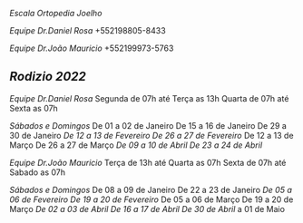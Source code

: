 *Escala Ortopedia Joelho*

*Equipe Dr.Daniel Rosa* 
+552198805-8433

*Equipe Dr.João Mauricio*
+552199973-5763

*Rodizio 2022*
------------------------
*Equipe Dr.Daniel Rosa*
Segunda de 07h até Terça as 13h
Quarta de 07h até Sexta as 07h

*Sábados e Domingos*
De 01 a 02 de Janeiro
De 15 a 16 de Janeiro
De 29 a 30 de Janeiro
_De 12 a 13 de Fevereiro_
_De 26 a 27 de Fevereiro_
De 12 a 13 de Março
De 26 a 27 de Março
_De 09 a 10 de Abril_
_De 23 a 24 de Abril_

*Equipe Dr.João Mauricio*
Terça de 13h até Quarta as 07h
Sexta de 07h até Sabado as 07h

*Sábados e Domingos*
De 08 a 09 de Janeiro
De 22 a 23 de Janeiro
_De 05 a 06 de Fevereiro_
_De 19 a 20 de Fevereiro_
De 05 a 06 de Março
De 19 a 20 de Março
_De 02 a 03 de Abril_
_De 16 a 17 de Abril_
_De 30 de Abril_ a 01 de Maio




